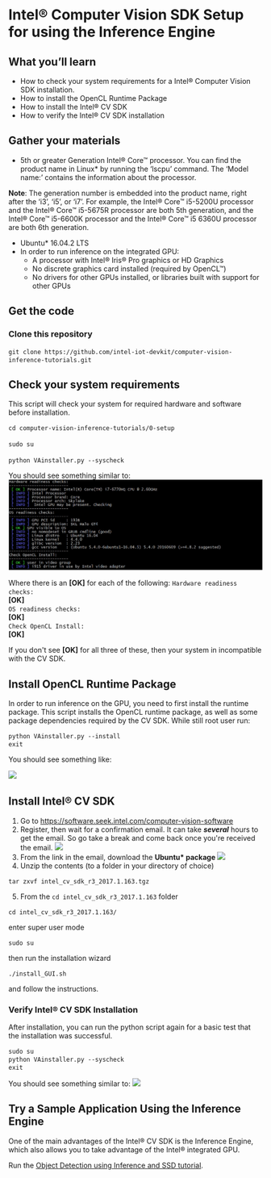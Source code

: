 # Intel® Computer Vision SDK Setup for using the Inference Engine

## What you’ll learn
  * How to check your system requirements for a Intel® Computer Vision SDK installation.
  * How to install the OpenCL Runtime Package
  * How to install the Intel® CV SDK 
  * How to verify the Intel® CV SDK installation 

## Gather your materials
  * 5th or greater Generation Intel® Core™ processor. You can find the product name in Linux\* by running the ‘lscpu’ command. The ‘Model name:’ contains the information about the processor.

**Note**: The generation number is embedded into the product name, right after the ‘i3’, ‘i5’, or ‘i7’.  For example, the Intel® Core™ i5-5200U processor and the Intel® Core™ i5-5675R processor are both 5th generation, and the Intel® Core™ i5-6600K processor and the Intel® Core™ i5 6360U processor are both 6th generation.

  * Ubuntu\* 16.04.2 LTS
  * In order to run inference on the integrated GPU:  
	* A processor with Intel® Iris® Pro graphics or HD Graphics 
	* No discrete graphics card installed (required by OpenCL™)
	* No drivers for other GPUs installed, or libraries built with support for other GPUs 

## Get the code
### Clone this repository
```
git clone https://github.com/intel-iot-devkit/computer-vision-inference-tutorials.git
```
	
## Check your system requirements
This script will check your system for required hardware and software before installation.
```
cd computer-vision-inference-tutorials/0-setup

sudo su

python VAinstaller.py --syscheck

```
You should see something similar to:
![](images/sys-check-1.jpg)

Where there is an **[OK]** for each of the following:
```Hardware readiness checks:```  
**[OK]**  
```OS readiness checks:```  
**[OK]**  
```Check OpenCL Install:```  
**[OK]**  

If you don't see **[OK]** for all three of these, then your system in incompatible with the CV SDK.

## Install OpenCL Runtime Package
In order to run inference on the GPU, you need to first install the runtime package. This script installs the OpenCL runtime package, as well as some package dependencies required by the CV SDK. While still root user run:
```
python VAinstaller.py --install
exit
```
You should see something like:

![](images/install-screen-1.jpg)

## Install Intel® CV SDK
1. Go to https://software.seek.intel.com/computer-vision-software
2. Register, then wait for a confirmation email.  It can take *__several__* hours to get the email. So go take a break and come back once you're received the email. 
![](images/email-confirmation.jpg)
3. From the link in the email, download the __Ubuntu* package__
![](images/download-page-1.jpg)
4. Unzip the contents (to a folder in your directory of choice)
```
tar zxvf intel_cv_sdk_r3_2017.1.163.tgz
```

5. From the ```cd intel_cv_sdk_r3_2017.1.163``` folder 
```
cd intel_cv_sdk_r3_2017.1.163/
```
enter super user mode  
```
sudo su
```
then run the installation wizard  
```
./install_GUI.sh
```
and follow the instructions.

### Verify Intel® CV SDK Installation
After installation, you can run the python script again for a basic test that the installation was successful.

```
sudo su
python VAinstaller.py --syscheck
exit
```
You should see something similar to:
![](images/sys-check-2.jpg)

## Try a Sample Application Using the Inference Engine
One of the main advantages of the Intel® CV SDK is the Inference Engine, which also allows you to take advantage of the Intel® integrated GPU.  

Run the [Object Detection using Inference and SSD tutorial](../1-object-detection-ssd).


